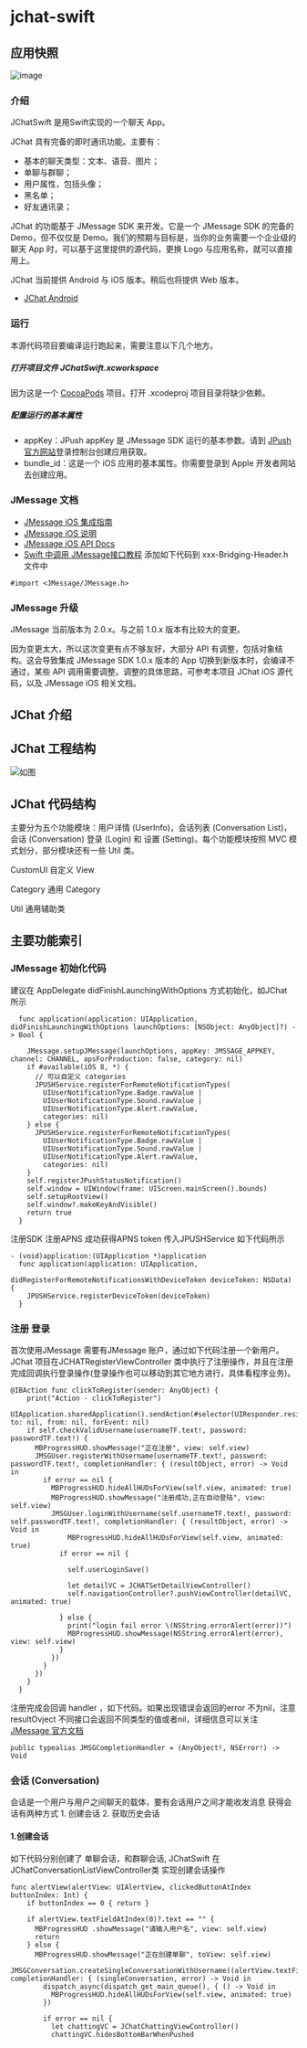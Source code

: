 # jchat-swift

## 应用快照
![image](https://github.com/jpush/jchat-swift/blob/master/READMEREC/chattingIMG.gif)
### 介绍

JChatSwift 是用Swift实现的一个聊天 App。

JChat 具有完备的即时通讯功能。主要有：

- 基本的聊天类型：文本、语音、图片；
- 单聊与群聊；
- 用户属性，包括头像；
- 黑名单；
- 好友通讯录；

JChat 的功能基于 JMessage SDK 来开发。它是一个 JMessage SDK 的完备的 Demo，但不仅仅是 Demo。我们的预期与目标是，当你的业务需要一个企业级的聊天 App 时，可以基于这里提供的源代码，更换 Logo 与应用名称，就可以直接用上。

JChat 当前提供 Android 与 iOS 版本。稍后也将提供 Web 版本。

- [JChat Android](https://github.com/jpush/jchat-android)

### 运行

本源代码项目要编译运行跑起来，需要注意以下几个地方。

##### 打开项目文件 JChatSwift.xcworkspace

因为这是一个 [CocoaPods](https://cocoapods.org) 项目。打开 .xcodeproj 项目目录将缺少依赖。

	
##### 配置运行的基本属性

- appKey：JPush appKey 是 JMessage SDK 运行的基本参数。请到 [JPush 官方网站](https://jpush.cn)登录控制台创建应用获取。
- bundle_id：这是一个 iOS 应用的基本属性。你需要登录到 Apple 开发者网站去创建应用。

### JMessage 文档

- [JMessage iOS 集成指南](https://docs.jiguang.cn/jmessage/client/jmessage_ios_guide/)
- [JMessage iOS 说明](https://docs.jiguang.cn/jmessage/client/im_sdk_ios/)
- [JMessage iOS API Docs](https://docs.jiguang.cn/jmessage/client/jmessage_ios_appledoc_html/)
- [Swift 中调用 JMessage接口教程](http://dev.eltima.com/post/90770164170/using-third-party-objective-c-frameworks-in-swift) 添加如下代码到 xxx-Bridging-Header.h 文件中
```
#import <JMessage/JMessage.h>
```

### JMessage 升级

JMessage 当前版本为 2.0.x。与之前 1.0.x 版本有比较大的变更。

因为变更太大，所以这次变更有点不够友好，大部分 API 有调整，包括对象结构。这会导致集成 JMessage SDK 1.0.x 版本的 App 切换到新版本时，会编译不通过，某些 API 调用需要调整。调整的具体思路，可参考本项目 JChat iOS 源代码，以及 JMessage iOS 相关文档。

## JChat 介绍

## JChat 工程结构
![如图](https://github.com/jpush/jchat-swift/blob/master/READMEREC/JChat流程图副本.png)

## JChat 代码结构
主要分为五个功能模块：用户详情 (UserInfo)，会话列表 (Conversation List)，会话 (Conversation) 登录 (Login) 和 设置 (Setting)。每个功能模块按照 MVC 模式划分，部分模块还有一些 Util 类。

CustomUI
自定义 View

Category
通用 Category

Util
通用辅助类

## 主要功能索引
### JMessage 初始化代码
建议在 AppDelegate didFinishLaunchingWithOptions 方式初始化，如JChat 所示
```
  func application(application: UIApplication, didFinishLaunchingWithOptions launchOptions: [NSObject: AnyObject]?) -> Bool {
    
    JMessage.setupJMessage(launchOptions, appKey: JMSSAGE_APPKEY, channel: CHANNEL, apsForProduction: false, category: nil)
    if #available(iOS 8, *) {
      // 可以自定义 categories
      JPUSHService.registerForRemoteNotificationTypes(
        UIUserNotificationType.Badge.rawValue |
        UIUserNotificationType.Sound.rawValue |
        UIUserNotificationType.Alert.rawValue,
        categories: nil)
    } else {
      JPUSHService.registerForRemoteNotificationTypes(
        UIUserNotificationType.Badge.rawValue |
        UIUserNotificationType.Sound.rawValue |
        UIUserNotificationType.Alert.rawValue,
        categories: nil)
    }
    self.registerJPushStatusNotification()
    self.window = UIWindow(frame: UIScreen.mainScreen().bounds)
    self.setupRootView()
    self.window?.makeKeyAndVisible()
    return true
  }

```

注册SDK
注册APNS
成功获得APNS token 传入JPUSHService 如下代码所示
```
- (void)application:(UIApplication *)application
  func application(application: UIApplication,
                              didRegisterForRemoteNotificationsWithDeviceToken deviceToken: NSData) {
    JPUSHService.registerDeviceToken(deviceToken)
  }
```

### 注册 登录
首次使用JMessage 需要有JMessage 账户，通过如下代码注册一个新用户。JChat 项目在JCHATRegisterViewController 类中执行了注册操作，并且在注册完成回调执行登录操作(登录操作也可以移动到其它地方进行，具体看程序业务)。
```
@IBAction func clickToRegister(sender: AnyObject) {
    print("Action - clickToRegister")
    UIApplication.sharedApplication().sendAction(#selector(UIResponder.resignFirstResponder), to: nil, from: nil, forEvent: nil)
    if self.checkValidUsername(usernameTF.text!, password: passwordTF.text!) {
      MBProgressHUD.showMessage("正在注册", view: self.view)
      JMSGUser.registerWithUsername(usernameTF.text!, password: passwordTF.text!, completionHandler: { (resultObject, error) -> Void in
        if error == nil {
          MBProgressHUD.hideAllHUDsForView(self.view, animated: true)
          MBProgressHUD.showMessage("注册成功,正在自动登陆", view: self.view)
          JMSGUser.loginWithUsername(self.usernameTF.text!, password: self.passwordTF.text!, completionHandler: { (resultObject, error) -> Void in
              MBProgressHUD.hideAllHUDsForView(self.view, animated: true)
            if error == nil {

              self.userLoginSave()

              let detailVC = JCHATSetDetailViewController()
              self.navigationController?.pushViewController(detailVC, animated: true)
              
            } else {
              print("login fail error \(NSString.errorAlert(error))")
              MBProgressHUD.showMessage(NSString.errorAlert(error), view: self.view)
            }
          })
        }
      })
    }
  }
```
注册完成会回调 handler ，如下代码。如果出现错误会返回的error 不为nil，注意resultOvject 不同接口会返回不同类型的值或者nil，详细信息可以关注 [JMessage 官方文档](http://docs.jpush.io/client/im_sdk_ios/#summary)
```
public typealias JMSGCompletionHandler = (AnyObject!, NSError!) -> Void
```

### 会话 (Conversation)
会话是一个用户与用户之间聊天的载体，要有会话用户之间才能收发消息
获得会话有两种方式 1. 创建会话 2. 获取历史会话
#### 1.创建会话
如下代码分别创建了 单聊会话，和群聊会话, JChatSwift 在JChatConversationListViewController类 实现创建会话操作
```
func alertView(alertView: UIAlertView, clickedButtonAtIndex buttonIndex: Int) {
    if buttonIndex == 0 { return }

    if alertView.textFieldAtIndex(0)?.text == "" {
      MBProgressHUD .showMessage("请输入用户名", view: self.view)
      return
    } else {
      MBProgressHUD.showMessage("正在创建单聊", toView: self.view)
      JMSGConversation.createSingleConversationWithUsername((alertView.textFieldAtIndex(0)?.text)!, completionHandler: { (singleConversation, error) -> Void in
        dispatch_async(dispatch_get_main_queue(), { () -> Void in
          MBProgressHUD.hideAllHUDsForView(self.view, animated: true)
        })
        
        if error == nil {
          let chattingVC = JChatChattingViewController()
          chattingVC.hidesBottomBarWhenPushed 
